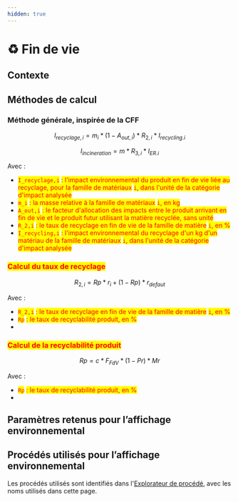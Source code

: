 ```yaml
---
hidden: true
---
```


# ♻️ Fin de vie

## Contexte



## Méthodes de calcul

### Méthode générale, inspirée de la CFF

$$
I_{recyclage,i} = m_i*(1-A_{out,i})*R_{2,i}*I_{recycling.i}
$$

$$
I_{incineration} = m*R_{3,i}*I_{ER.i}
$$

Avec :

* <mark style="color:red;">`I_recyclage,i`</mark> <mark style="color:red;"></mark><mark style="color:red;">: l'impact environnemental du produit en fin de vie liée au recyclage, pour la famille de matériaux</mark> <mark style="color:red;"></mark><mark style="color:red;">`i`</mark><mark style="color:red;">, dans l'unité de la catégorie d'impact analysée</mark>
* <mark style="color:red;">`m_i`</mark> <mark style="color:red;"></mark><mark style="color:red;">: la masse relative à la famille de matériaux</mark> <mark style="color:red;"></mark><mark style="color:red;">`i`</mark><mark style="color:red;">, en kg</mark>
* <mark style="color:red;">`A_out,i`</mark> <mark style="color:red;"></mark><mark style="color:red;">: le facteur d'allocation des impacts entre le produit arrivant en fin de vie et le produit futur utilisant la matière recyclée, sans unité</mark>
* <mark style="color:red;">`R_2,i`</mark> <mark style="color:red;"></mark><mark style="color:red;">: le taux de recyclage en fin de vie de la famille de matière</mark> <mark style="color:red;"></mark><mark style="color:red;">`i`</mark><mark style="color:red;">, en %</mark>
* <mark style="color:red;">`I_recycling,i`</mark> <mark style="color:red;"></mark><mark style="color:red;">: l'impact environnemental du recyclage d'un kg d'un matériau de la famille de matériaux</mark> <mark style="color:red;"></mark><mark style="color:red;">`i`</mark><mark style="color:red;">, dans l'unité de la catégorie d'impact analysée</mark>

### <mark style="color:red;">Calcul du taux de recyclage</mark>

$$
R_{2,i} = Rp*r_i+(1-Rp)*r_{defaut}
$$

Avec :

* <mark style="color:red;">`R_2,i`</mark> <mark style="color:red;"></mark><mark style="color:red;">: le taux de recyclage en fin de vie de la famille de matière</mark> <mark style="color:red;"></mark><mark style="color:red;">`i`</mark><mark style="color:red;">, en %</mark>
* <mark style="color:red;">`Rp`</mark> <mark style="color:red;"></mark><mark style="color:red;">: le taux de recyclabilité produit, en %</mark>
*

### <mark style="color:red;">Calcul de la recyclabilité produit</mark>

$$
Rp=c*F_{FdV}*(1-Pr)*Mr
$$

Avec :

* <mark style="color:red;">`Rp`</mark> <mark style="color:red;"></mark><mark style="color:red;">: le taux de recyclabilité produit, en %</mark>
*

## Paramètres retenus pour l’affichage environnemental





## Procédés utilisés pour l’affichage environnemental

Les procédés utilisés sont identifiés dans l'[Explorateur de procédé](https://ecobalyse.beta.gouv.fr/#/explore/textile/textile-processes), avec les noms utilisés dans cette page.

